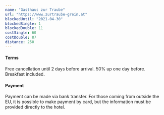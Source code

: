 ```yaml
---
name: "Gasthaus zur Traube"
url: "https://www.zurtraube-grein.at"
blockedUntil: "2021-04-30"
blockedSingle: 1
blockedDouble: 11
costSingle: 60
costDouble: 87
distance: 250
---
```


#### Terms

Free cancellation until 2 days before arrival. 50% up one day before. Breakfast included.

#### Payment

Payment can be made via bank transfer. For those coming from outside the EU, it is possible to make payment by card, but the information must be provided directly to the hotel.
